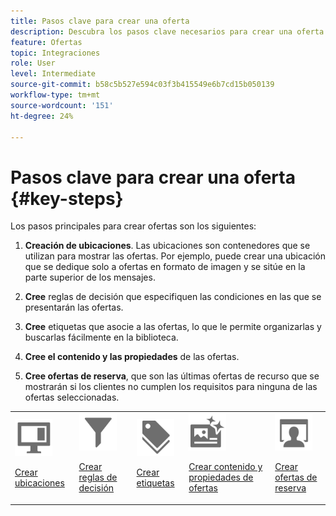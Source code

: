 ```yaml
---
title: Pasos clave para crear una oferta
description: Descubra los pasos clave necesarios para crear una oferta.
feature: Ofertas
topic: Integraciones
role: User
level: Intermediate
source-git-commit: b58c5b527e594c03f3b415549e6b7cd15b050139
workflow-type: tm+mt
source-wordcount: '151'
ht-degree: 24%

---
```


# Pasos clave para crear una oferta {#key-steps}

Los pasos principales para crear ofertas son los siguientes:

1. **Creación de ubicaciones**.
Las ubicaciones son contenedores que se utilizan para mostrar las ofertas. Por ejemplo, puede crear una ubicación que se dedique solo a ofertas en formato de imagen y se sitúe en la parte superior de los mensajes.

1. **Cree** reglas de decisión que especifiquen las condiciones en las que se presentarán las ofertas.

1. **Cree** etiquetas que asocie a las ofertas, lo que le permite organizarlas y buscarlas fácilmente en la biblioteca.

1. **Cree el contenido y las propiedades** de las ofertas.

1. **Cree ofertas de reserva**, que son las últimas ofertas de recurso que se mostrarán si los clientes no cumplen los requisitos para ninguna de las ofertas seleccionadas.

<table>
<tr>
<td><img src="../../assets/do-not-localize/icon-placement.svg" width="60px"><p><a href="../offer-library/creating-placements.md">Crear ubicaciones</a></p></td>
<td><img src="../../assets/do-not-localize/icon-rules.svg" width="60px"><p><a href="../offer-library/creating-decision-rules.md">Crear reglas de decisión</a></p></td>
<td><img src="../../assets/do-not-localize/icon-tags.svg" width="60px"><p><a href="../offer-library/creating-tags.md">Crear etiquetas</a></p></td>
<td><img src="../../assets/do-not-localize/icon-offer.svg" width="60px"><p><a href="../offer-library/creating-personalized-offers.md">Crear contenido y propiedades de ofertas</a></p></td>
<td><img src="../../assets/do-not-localize/icon-fallback.svg" width="60px"><p><a href="../offer-library/creating-fallback-offers.md">Crear ofertas de reserva</a></p></td></tr>
</table>
